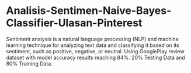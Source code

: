 # Analisis-Sentimen-Naive-Bayes-Classifier-Ulasan-Pinterest
Sentiment analysis is a natural language processing (NLP) and machine learning technique for analyzing text data and classifying it based on its sentiment, such as positive, negative, or neutral. Using GooglePlay review dataset with model accuracy results reaching 84%. 20% Testing Data and 80% Training Data.
